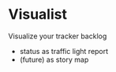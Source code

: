 # Visualist

Visualize your tracker backlog

 - status as traffic light report
 - (future) as story map

